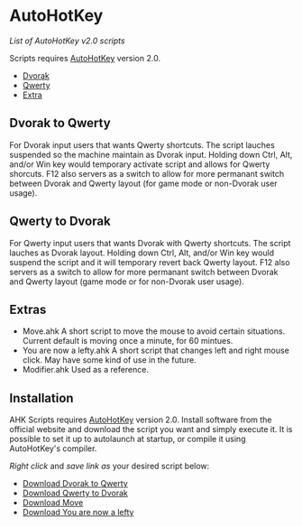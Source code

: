 # AutoHotKey
_List of AutoHotKey v2.0 scripts_

Scripts requires [AutoHotKey] version 2.0.
- [Dvorak]
- [Qwerty]
- [Extra]

## Dvorak to Qwerty
For Dvorak input users that wants Qwerty shortcuts.
The script lauches suspended so the machine maintain as Dvorak input.
Holding down Ctrl, Alt, and/or Win key would temporary activate script and allows for Qwerty shorcuts.
F12 also servers as a switch to allow for more permanant switch between Dvorak and Qwerty layout (for game mode or non-Dvorak user usage).

## Qwerty to Dvorak
For Qwerty input users that wants Dvorak with Qwerty shortcuts.
The script lauches as Dvorak layout.
Holding down Ctrl, Alt, and/or Win key would suspend the script and it will temporary revert back Qwerty layout.
F12 also servers as a switch to allow for more permanant switch between Dvorak and Qwerty layout (game mode or for non-Dvorak user usage).

## Extras
- Move.ahk
A short script to move the mouse to avoid certain situations. Current default is moving once a minute, for 60 mintues.
- You are now a lefty.ahk
A short script that changes left and right mouse click. May have some kind of use in the future.
- Modifier.ahk
Used as a reference.

## Installation
AHK Scripts requires [AutoHotKey] version 2.0.
Install software from the official website and download the script you want and simply execute it.
It is possible to set it up to autolaunch at startup, or compile it using AutoHotKey's compiler.

_Right click_ and _save link as_ your desired script below:

- [Download Dvorak to Qwerty]
- [Download Qwerty to Dvorak]
- [Download Move]
- [Download You are now a lefty]


[AutoHotKey]: <https://www.autohotkey.com>
[Dvorak]: <https://github.com/MLJ326/AutoHotKey#Dvorak-to-Qwerty>
[Qwerty]: <https://github.com/MLJ326/AutoHotKey#Qwerty-to-Dvorak>
[Extra]: <https://github.com/MLJ326/AutoHotKey#Extras>
[Download Dvorak to Qwerty]: <https://raw.githubusercontent.com/MLJ326/AutoHotKey/main/Dvoark/Dvorak%20to%20Qwerty.ahk>
[Download Qwerty to Dvorak]: <https://raw.githubusercontent.com/MLJ326/AutoHotKey/main/Qwerty/Qwerty%20to%20Dvorak.ahk>
[Download Move]: <https://raw.githubusercontent.com/MLJ326/AutoHotKey/main/Extra/Move.ahk>
[Download You are now a lefty]: <https://raw.githubusercontent.com/MLJ326/AutoHotKey/main/Extra/You%20are%20now%20a%20lefty.ahk>
